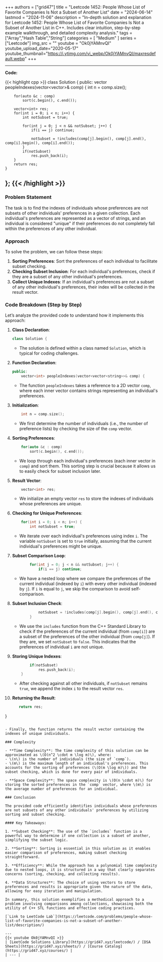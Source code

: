 
+++
authors = ["grid47"]
title = "Leetcode 1452: People Whose List of Favorite Companies Is Not a Subset of Another List"
date = "2024-06-14"
lastmod = "2024-11-06"
description = "In-depth solution and explanation for Leetcode 1452: People Whose List of Favorite Companies Is Not a Subset of Another List in C++. Includes clear intuition, step-by-step example walkthrough, and detailed complexity analysis."
tags = ["Array","Hash Table","String"]
categories = [
    "Medium"
]
series = ["Leetcode"]
img_src = ""
youtube = "Ok0jYAMnvQI"
youtube_upload_date="2020-05-17"
youtube_thumbnail="https://i.ytimg.com/vi_webp/Ok0jYAMnvQI/maxresdefault.webp"
+++



---
**Code:**

{{< highlight cpp >}}
class Solution {
public:
    vector<int> peopleIndexes(vector<vector<string>>& comp) {
        int n = comp.size();
        
        for(auto &c : comp)
            sort(c.begin(), c.end());
        
        vector<int> res;
        for(int i = 0; i < n; i++) {
            int notSubset = true;
            
            for(int j = 0; j < n && notSubset; j++) {
                if(i == j) continue;
                
                notSubset = !includes(comp[j].begin(), comp[j].end(), comp[i].begin(), comp[i].end());
            }
            if(notSubset)
                res.push_back(i);
        }
        return res;
    }
};
{{< /highlight >}}
---

### Problem Statement

The task is to find the indexes of individuals whose preferences are not subsets of other individuals' preferences in a given collection. Each individual's preferences are represented as a vector of strings, and an individual is considered "unique" if their preferences do not completely fall within the preferences of any other individual.

### Approach

To solve the problem, we can follow these steps:

1. **Sorting Preferences**: Sort the preferences of each individual to facilitate subset checking.
2. **Checking Subset Inclusion**: For each individual's preferences, check if they are a subset of any other individual's preferences.
3. **Collect Unique Indexes**: If an individual's preferences are not a subset of any other individual's preferences, their index will be collected in the result vector.

### Code Breakdown (Step by Step)

Let’s analyze the provided code to understand how it implements this approach:

1. **Class Declaration**:
   ```cpp
   class Solution {
   ```

   - The solution is defined within a class named `Solution`, which is typical for coding challenges.

2. **Function Declaration**:
   ```cpp
   public:
       vector<int> peopleIndexes(vector<vector<string>>& comp) {
   ```

   - The function `peopleIndexes` takes a reference to a 2D vector `comp`, where each inner vector contains strings representing an individual's preferences.

3. **Initialization**:
   ```cpp
       int n = comp.size();
   ```

   - We first determine the number of individuals (i.e., the number of preference lists) by checking the size of the `comp` vector.

4. **Sorting Preferences**:
   ```cpp
       for(auto &c : comp)
           sort(c.begin(), c.end());
   ```

   - We loop through each individual's preferences (each inner vector in `comp`) and sort them. This sorting step is crucial because it allows us to easily check for subset inclusion later.

5. **Result Vector**:
   ```cpp
       vector<int> res;
   ```

   - We initialize an empty vector `res` to store the indexes of individuals whose preferences are unique.

6. **Checking for Unique Preferences**:
   ```cpp
       for(int i = 0; i < n; i++) {
           int notSubset = true;
   ```

   - We iterate over each individual's preferences using index `i`. The variable `notSubset` is set to `true` initially, assuming that the current individual's preferences might be unique.

7. **Subset Comparison Loop**:
   ```cpp
           for(int j = 0; j < n && notSubset; j++) {
               if(i == j) continue;
   ```

   - We have a nested loop where we compare the preferences of the current individual (indexed by `i`) with every other individual (indexed by `j`). If `i` is equal to `j`, we skip the comparison to avoid self-comparison.

8. **Subset Inclusion Check**:
   ```cpp
               notSubset = !includes(comp[j].begin(), comp[j].end(), comp[i].begin(), comp[i].end());
           }
   ```

   - We use the `includes` function from the C++ Standard Library to check if the preferences of the current individual (from `comp[i]`) are a subset of the preferences of the other individual (from `comp[j]`). If they are, we set `notSubset` to `false`. This indicates that the preferences of individual `i` are not unique.

9. **Storing Unique Indexes**:
   ```cpp
           if(notSubset)
               res.push_back(i);
       }
   ```

   - After checking against all other individuals, if `notSubset` remains `true`, we append the index `i` to the result vector `res`.

10. **Returning the Result**:
    ```cpp
       return res;
   }
   ```

   - Finally, the function returns the result vector containing the indexes of unique individuals.

### Complexity

- **Time Complexity**: The time complexity of this solution can be approximated as \(O(n^2 \cdot m \log m)\), where:
  - \(n\) is the number of individuals (the size of `comp`).
  - \(m\) is the maximum length of an individual's preferences. This accounts for the sorting of preferences (\(O(m \log m)\)) and the subset checking, which is done for every pair of individuals.

- **Space Complexity**: The space complexity is \(O(n \cdot m)\) for storing the sorted preferences in the `comp` vector, where \(m\) is the average number of preferences for an individual.

### Conclusion

The provided code efficiently identifies individuals whose preferences are not subsets of any other individuals' preferences by utilizing sorting and subset checking. 

#### Key Takeaways:

1. **Subset Checking**: The use of the `includes` function is a powerful way to determine if one collection is a subset of another, simplifying the subset logic.

2. **Sorting**: Sorting is essential in this solution as it enables easier comparison of preferences, making subset checking straightforward.

3. **Efficiency**: While the approach has a polynomial time complexity due to nested loops, it is structured in a way that clearly separates concerns (sorting, checking, and collecting results).

4. **Data Structures**: The choice of using vectors to store preferences and results is appropriate given the nature of the data, allowing for easy iteration and manipulation.

In summary, this solution exemplifies a methodical approach to a problem involving comparisons among collections, showcasing both the utility of C++ STL functions and effective coding practices.

[`Link to LeetCode Lab`](https://leetcode.com/problems/people-whose-list-of-favorite-companies-is-not-a-subset-of-another-list/description/)

---
{{< youtube Ok0jYAMnvQI >}}
| [LeetCode Solutions Library](https://grid47.xyz/leetcode/) / [DSA Sheets](https://grid47.xyz/sheets/) / [Course Catalog](https://grid47.xyz/courses/) |
| --- |
